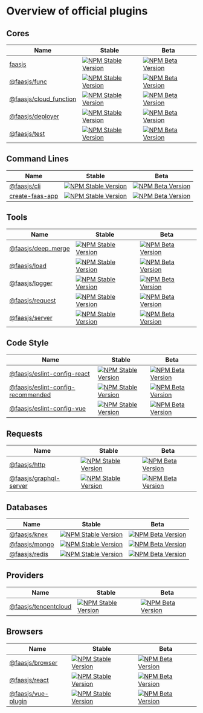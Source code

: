 # Overview of official plugins

## Cores

|Name|Stable|Beta|
|---|---|---|
|[faasjs](https://github.com/faasjs/faasjs/tree/main/packages/faasjs)|[![NPM Stable Version](https://img.shields.io/npm/v/faasjs/stable.svg)](https://www.npmjs.com/package/faasjs)|[![NPM Beta Version](https://img.shields.io/npm/v/faasjs/beta.svg)](https://www.npmjs.com/package/faasjs)|
|[@faasjs/func](https://github.com/faasjs/faasjs/tree/main/packages/func)|[![NPM Stable Version](https://img.shields.io/npm/v/@faasjs/func/stable.svg)](https://www.npmjs.com/package/@faasjs/func)|[![NPM Beta Version](https://img.shields.io/npm/v/@faasjs/func/beta.svg)](https://www.npmjs.com/package/@faasjs/func)|
|[@faasjs/cloud_function](https://github.com/faasjs/faasjs/tree/main/packages/cloud_function)|[![NPM Stable Version](https://img.shields.io/npm/v/@faasjs/cloud_function/stable.svg)](https://www.npmjs.com/package/@faasjs/cloud_function)|[![NPM Beta Version](https://img.shields.io/npm/v/@faasjs/cloud_function/beta.svg)](https://www.npmjs.com/package/@faasjs/cloud_function)|
|[@faasjs/deployer](https://github.com/faasjs/faasjs/tree/main/packages/deployer)|[![NPM Stable Version](https://img.shields.io/npm/v/@faasjs/deployer/stable.svg)](https://www.npmjs.com/package/@faasjs/deployer)|[![NPM Beta Version](https://img.shields.io/npm/v/@faasjs/deployer/beta.svg)](https://www.npmjs.com/package/@faasjs/deployer)|
|[@faasjs/test](https://github.com/faasjs/faasjs/tree/main/packages/test)|[![NPM Stable Version](https://img.shields.io/npm/v/@faasjs/test/stable.svg)](https://www.npmjs.com/package/@faasjs/test)|[![NPM Beta Version](https://img.shields.io/npm/v/@faasjs/test/beta.svg)](https://www.npmjs.com/package/@faasjs/test)|

## Command Lines

|Name|Stable|Beta|
|---|---|---|
|[@faasjs/cli](https://github.com/faasjs/faasjs/tree/main/packages/cli)|[![NPM Stable Version](https://img.shields.io/npm/v/@faasjs/cli/stable.svg)](https://www.npmjs.com/package/@faasjs/cli)|[![NPM Beta Version](https://img.shields.io/npm/v/@faasjs/cli/beta.svg)](https://www.npmjs.com/package/@faasjs/cli)|
|[create-faas-app](https://github.com/faasjs/faasjs/tree/main/packages/cli)|[![NPM Stable Version](https://img.shields.io/npm/v/create-faas-app/stable.svg)](https://www.npmjs.com/package/create-faas-app)|[![NPM Beta Version](https://img.shields.io/npm/v/create-faas-app/beta.svg)](https://www.npmjs.com/package/create-faas-app)|

## Tools

|Name|Stable|Beta|
|---|---|---|
|[@faasjs/deep_merge](https://github.com/faasjs/faasjs/tree/main/packages/deep_merge)|[![NPM Stable Version](https://img.shields.io/npm/v/@faasjs/deep_merge/stable.svg)](https://www.npmjs.com/package/@faasjs/deep_merge)|[![NPM Beta Version](https://img.shields.io/npm/v/@faasjs/deep_merge/beta.svg)](https://www.npmjs.com/package/@faasjs/deep_merge)|
|[@faasjs/load](https://github.com/faasjs/faasjs/tree/main/packages/load)|[![NPM Stable Version](https://img.shields.io/npm/v/@faasjs/load/stable.svg)](https://www.npmjs.com/package/@faasjs/load)|[![NPM Beta Version](https://img.shields.io/npm/v/@faasjs/load/beta.svg)](https://www.npmjs.com/package/@faasjs/load)|
|[@faasjs/logger](https://github.com/faasjs/faasjs/tree/main/packages/logger)|[![NPM Stable Version](https://img.shields.io/npm/v/@faasjs/logger/stable.svg)](https://www.npmjs.com/package/@faasjs/logger)|[![NPM Beta Version](https://img.shields.io/npm/v/@faasjs/logger/beta.svg)](https://www.npmjs.com/package/@faasjs/logger)|
|[@faasjs/request](https://github.com/faasjs/faasjs/tree/main/packages/request)|[![NPM Stable Version](https://img.shields.io/npm/v/@faasjs/request/stable.svg)](https://www.npmjs.com/package/@faasjs/request)|[![NPM Beta Version](https://img.shields.io/npm/v/@faasjs/request/beta.svg)](https://www.npmjs.com/package/@faasjs/request)|
|[@faasjs/server](https://github.com/faasjs/faasjs/tree/main/packages/server)|[![NPM Stable Version](https://img.shields.io/npm/v/@faasjs/server/stable.svg)](https://www.npmjs.com/package/@faasjs/server)|[![NPM Beta Version](https://img.shields.io/npm/v/@faasjs/server/beta.svg)](https://www.npmjs.com/package/@faasjs/server)|

## Code Style

|Name|Stable|Beta|
|---|---|---|
|[@faasjs/eslint-config-react](https://github.com/faasjs/faasjs/tree/main/packages/eslint-config-react)|[![NPM Stable Version](https://img.shields.io/npm/v/@faasjs/eslint-config-react/stable.svg)](https://www.npmjs.com/package/@faasjs/eslint-config-react)|[![NPM Beta Version](https://img.shields.io/npm/v/@faasjs/eslint-config-react/beta.svg)](https://www.npmjs.com/package/@faasjs/eslint-config-react)|
|[@faasjs/eslint-config-recommended](https://github.com/faasjs/faasjs/tree/main/packages/eslint-config-recommended)|[![NPM Stable Version](https://img.shields.io/npm/v/@faasjs/eslint-config-recommended/stable.svg)](https://www.npmjs.com/package/@faasjs/eslint-config-recommended)|[![NPM Beta Version](https://img.shields.io/npm/v/@faasjs/eslint-config-recommended/beta.svg)](https://www.npmjs.com/package/@faasjs/eslint-config-recommended)|
|[@faasjs/eslint-config-vue](https://github.com/faasjs/faasjs/tree/main/packages/eslint-config-vue)|[![NPM Stable Version](https://img.shields.io/npm/v/@faasjs/eslint-config-vue/stable.svg)](https://www.npmjs.com/package/@faasjs/eslint-config-vue)|[![NPM Beta Version](https://img.shields.io/npm/v/@faasjs/eslint-config-vue/beta.svg)](https://www.npmjs.com/package/@faasjs/eslint-config-vue)|

## Requests

|Name|Stable|Beta|
|---|---|---|
|[@faasjs/http](https://github.com/faasjs/faasjs/tree/main/packages/http)|[![NPM Stable Version](https://img.shields.io/npm/v/@faasjs/http/stable.svg)](https://www.npmjs.com/package/@faasjs/http)|[![NPM Beta Version](https://img.shields.io/npm/v/@faasjs/http/beta.svg)](https://www.npmjs.com/package/@faasjs/http)|
|[@faasjs/graphql-server](https://github.com/faasjs/faasjs/tree/main/packages/graphql-server)|[![NPM Stable Version](https://img.shields.io/npm/v/@faasjs/graphql-server/stable.svg)](https://www.npmjs.com/package/@faasjs/graphql-server)|[![NPM Beta Version](https://img.shields.io/npm/v/@faasjs/graphql-server/beta.svg)](https://www.npmjs.com/package/@faasjs/graphql-server)|

## Databases

|Name|Stable|Beta|
|---|---|---|
|[@faasjs/knex](https://github.com/faasjs/faasjs/tree/main/packages/knex)|[![NPM Stable Version](https://img.shields.io/npm/v/@faasjs/knex/stable.svg)](https://www.npmjs.com/package/@faasjs/knex)|[![NPM Beta Version](https://img.shields.io/npm/v/@faasjs/knex/beta.svg)](https://www.npmjs.com/package/@faasjs/knex)|
|[@faasjs/mongo](https://github.com/faasjs/faasjs/tree/main/packages/mongo)|[![NPM Stable Version](https://img.shields.io/npm/v/@faasjs/mongo/stable.svg)](https://www.npmjs.com/package/@faasjs/mongo)|[![NPM Beta Version](https://img.shields.io/npm/v/@faasjs/mongo/beta.svg)](https://www.npmjs.com/package/@faasjs/mongo)|
|[@faasjs/redis](https://github.com/faasjs/faasjs/tree/main/packages/redis)|[![NPM Stable Version](https://img.shields.io/npm/v/@faasjs/redis/stable.svg)](https://www.npmjs.com/package/@faasjs/redis)|[![NPM Beta Version](https://img.shields.io/npm/v/@faasjs/redis/beta.svg)](https://www.npmjs.com/package/@faasjs/redis)|

## Providers

|Name|Stable|Beta|
|---|---|---|
|[@faasjs/tencentcloud](https://github.com/faasjs/faasjs/tree/main/packages/tencentcloud)|[![NPM Stable Version](https://img.shields.io/npm/v/@faasjs/tencentcloud/stable.svg)](https://www.npmjs.com/package/@faasjs/tencentcloud)|[![NPM Beta Version](https://img.shields.io/npm/v/@faasjs/tencentcloud/beta.svg)](https://www.npmjs.com/package/@faasjs/tencentcloud)|

## Browsers

|Name|Stable|Beta|
|---|---|---|
|[@faasjs/browser](https://github.com/faasjs/faasjs/tree/main/packages/browser)|[![NPM Stable Version](https://img.shields.io/npm/v/@faasjs/browser/stable.svg)](https://www.npmjs.com/package/@faasjs/browser)|[![NPM Beta Version](https://img.shields.io/npm/v/@faasjs/browser/beta.svg)](https://www.npmjs.com/package/@faasjs/browser)|
|[@faasjs/react](https://github.com/faasjs/faasjs/tree/main/packages/react)|[![NPM Stable Version](https://img.shields.io/npm/v/@faasjs/react/stable.svg)](https://www.npmjs.com/package/@faasjs/react)|[![NPM Beta Version](https://img.shields.io/npm/v/@faasjs/react/beta.svg)](https://www.npmjs.com/package/@faasjs/react)|
|[@faasjs/vue-plugin](https://github.com/faasjs/faasjs/tree/main/packages/vue-plugin)|[![NPM Stable Version](https://img.shields.io/npm/v/@faasjs/vue-plugin/stable.svg)](https://www.npmjs.com/package/@faasjs/vue-plugin)|[![NPM Beta Version](https://img.shields.io/npm/v/@faasjs/vue-plugin/beta.svg)](https://www.npmjs.com/package/@faasjs/vue-plugin)|
